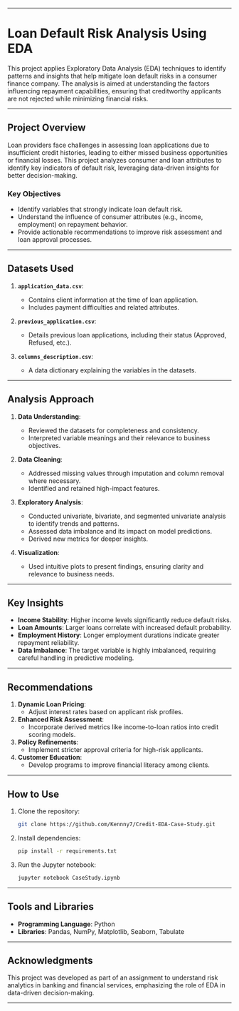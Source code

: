

---

# **Loan Default Risk Analysis Using EDA**

This project applies Exploratory Data Analysis (EDA) techniques to identify patterns and insights that help mitigate loan default risks in a consumer finance company. The analysis is aimed at understanding the factors influencing repayment capabilities, ensuring that creditworthy applicants are not rejected while minimizing financial risks.

---

## **Project Overview**

Loan providers face challenges in assessing loan applications due to insufficient credit histories, leading to either missed business opportunities or financial losses. This project analyzes consumer and loan attributes to identify key indicators of default risk, leveraging data-driven insights for better decision-making.

### **Key Objectives**
- Identify variables that strongly indicate loan default risk.
- Understand the influence of consumer attributes (e.g., income, employment) on repayment behavior.
- Provide actionable recommendations to improve risk assessment and loan approval processes.

---

## **Datasets Used**
1. **`application_data.csv`**:
   - Contains client information at the time of loan application.
   - Includes payment difficulties and related attributes.

2. **`previous_application.csv`**:
   - Details previous loan applications, including their status (Approved, Refused, etc.).

3. **`columns_description.csv`**:
   - A data dictionary explaining the variables in the datasets.

---

## **Analysis Approach**
1. **Data Understanding**:
   - Reviewed the datasets for completeness and consistency.
   - Interpreted variable meanings and their relevance to business objectives.

2. **Data Cleaning**:
   - Addressed missing values through imputation and column removal where necessary.
   - Identified and retained high-impact features.

3. **Exploratory Analysis**:
   - Conducted univariate, bivariate, and segmented univariate analysis to identify trends and patterns.
   - Assessed data imbalance and its impact on model predictions.
   - Derived new metrics for deeper insights.

4. **Visualization**:
   - Used intuitive plots to present findings, ensuring clarity and relevance to business needs.

---

## **Key Insights**
- **Income Stability**: Higher income levels significantly reduce default risks.
- **Loan Amounts**: Larger loans correlate with increased default probability.
- **Employment History**: Longer employment durations indicate greater repayment reliability.
- **Data Imbalance**: The target variable is highly imbalanced, requiring careful handling in predictive modeling.

---

## **Recommendations**
1. **Dynamic Loan Pricing**:
   - Adjust interest rates based on applicant risk profiles.
2. **Enhanced Risk Assessment**:
   - Incorporate derived metrics like income-to-loan ratios into credit scoring models.
3. **Policy Refinements**:
   - Implement stricter approval criteria for high-risk applicants.
4. **Customer Education**:
   - Develop programs to improve financial literacy among clients.

---

## **How to Use**
1. Clone the repository:
   ```bash
   git clone https://github.com/Kennny7/Credit-EDA-Case-Study.git
   ```
2. Install dependencies:
   ```bash
   pip install -r requirements.txt
   ```
3. Run the Jupyter notebook:
   ```bash
   jupyter notebook CaseStudy.ipynb
   ```

---

## **Tools and Libraries**
- **Programming Language**: Python
- **Libraries**: Pandas, NumPy, Matplotlib, Seaborn, Tabulate

---

## **Acknowledgments**
This project was developed as part of an assignment to understand risk analytics in banking and financial services, emphasizing the role of EDA in data-driven decision-making.

---
